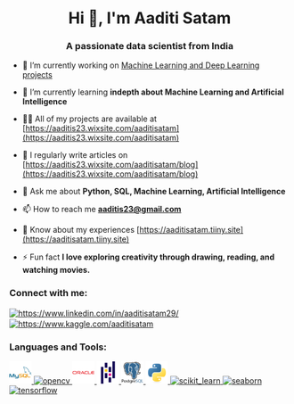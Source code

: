 <h1 align="center">Hi 👋, I'm Aaditi Satam</h1>
<h3 align="center">A passionate data scientist from India</h3>

- 🔭 I’m currently working on [Machine Learning and Deep Learning projects](https://www.kaggle.com/aaditisatam)

- 🌱 I’m currently learning **indepth about Machine Learning and Artificial Intelligence**

- 👨‍💻 All of my projects are available at [https://aaditis23.wixsite.com/aaditisatam](https://aaditis23.wixsite.com/aaditisatam)

- 📝 I regularly write articles on [https://aaditis23.wixsite.com/aaditisatam/blog](https://aaditis23.wixsite.com/aaditisatam/blog)

- 💬 Ask me about **Python, SQL, Machine Learning, Artificial Intelligence**

- 📫 How to reach me **aaditis23@gmail.com**

- 📄 Know about my experiences [https://aaditisatam.tiiny.site](https://aaditisatam.tiiny.site)

- ⚡ Fun fact **I love exploring creativity through drawing, reading, and watching movies.**

<h3 align="left">Connect with me:</h3>
<p align="left">
<a href="https://linkedin.com/in/https://www.linkedin.com/in/aaditisatam29/" target="blank"><img align="center" src="https://raw.githubusercontent.com/rahuldkjain/github-profile-readme-generator/master/src/images/icons/Social/linked-in-alt.svg" alt="https://www.linkedin.com/in/aaditisatam29/" height="30" width="40" /></a>
<a href="https://kaggle.com/https://www.kaggle.com/aaditisatam" target="blank"><img align="center" src="https://raw.githubusercontent.com/rahuldkjain/github-profile-readme-generator/master/src/images/icons/Social/kaggle.svg" alt="https://www.kaggle.com/aaditisatam" height="30" width="40" /></a>
</p>

<h3 align="left">Languages and Tools:</h3>
<p align="left"> <a href="https://www.mysql.com/" target="_blank" rel="noreferrer"> <img src="https://raw.githubusercontent.com/devicons/devicon/master/icons/mysql/mysql-original-wordmark.svg" alt="mysql" width="40" height="40"/> </a> <a href="https://opencv.org/" target="_blank" rel="noreferrer"> <img src="https://www.vectorlogo.zone/logos/opencv/opencv-icon.svg" alt="opencv" width="40" height="40"/> </a> <a href="https://www.oracle.com/" target="_blank" rel="noreferrer"> <img src="https://raw.githubusercontent.com/devicons/devicon/master/icons/oracle/oracle-original.svg" alt="oracle" width="40" height="40"/> </a> <a href="https://pandas.pydata.org/" target="_blank" rel="noreferrer"> <img src="https://raw.githubusercontent.com/devicons/devicon/2ae2a900d2f041da66e950e4d48052658d850630/icons/pandas/pandas-original.svg" alt="pandas" width="40" height="40"/> </a> <a href="https://www.postgresql.org" target="_blank" rel="noreferrer"> <img src="https://raw.githubusercontent.com/devicons/devicon/master/icons/postgresql/postgresql-original-wordmark.svg" alt="postgresql" width="40" height="40"/> </a> <a href="https://www.python.org" target="_blank" rel="noreferrer"> <img src="https://raw.githubusercontent.com/devicons/devicon/master/icons/python/python-original.svg" alt="python" width="40" height="40"/> </a> <a href="https://scikit-learn.org/" target="_blank" rel="noreferrer"> <img src="https://upload.wikimedia.org/wikipedia/commons/0/05/Scikit_learn_logo_small.svg" alt="scikit_learn" width="40" height="40"/> </a> <a href="https://seaborn.pydata.org/" target="_blank" rel="noreferrer"> <img src="https://seaborn.pydata.org/_images/logo-mark-lightbg.svg" alt="seaborn" width="40" height="40"/> </a> <a href="https://www.tensorflow.org" target="_blank" rel="noreferrer"> <img src="https://www.vectorlogo.zone/logos/tensorflow/tensorflow-icon.svg" alt="tensorflow" width="40" height="40"/> </a> </p>
